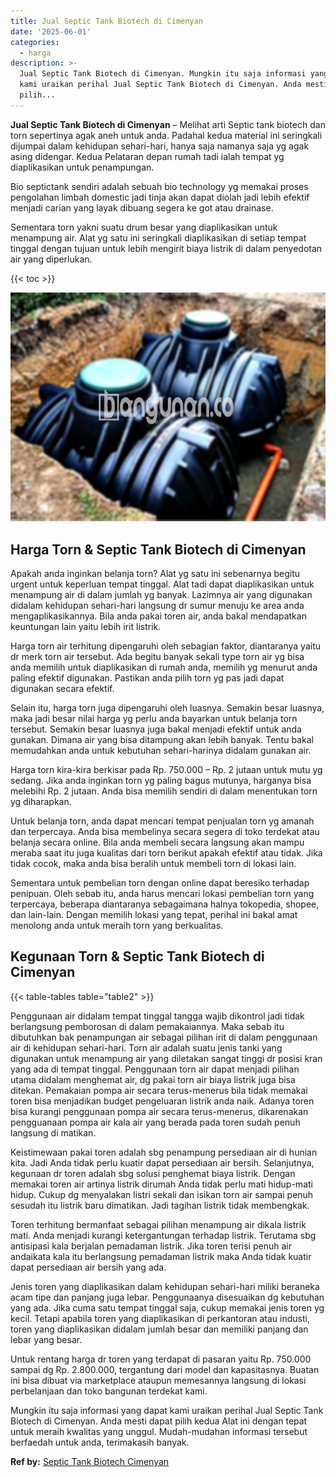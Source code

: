 ```yaml
---
title: Jual Septic Tank Biotech di Cimenyan
date: '2025-06-01'
categories:
  - harga
description: >-
  Jual Septic Tank Biotech di Cimenyan. Mungkin itu saja informasi yang dapat
  kami uraikan perihal Jual Septic Tank Biotech di Cimenyan. Anda mesti dapat
  pilih...
---
```


**Jual Septic Tank Biotech di Cimenyan** – Melihat arti Septic tank biotech dan torn sepertinya agak aneh untuk anda. Padahal kedua material ini seringkali dijumpai dalam kehidupan sehari-hari, hanya saja namanya saja yg agak asing didengar. Kedua Pelataran depan rumah tadi ialah tempat yg diaplikasikan untuk penampungan.

Bio septictank sendiri adalah sebuah bio technology yg memakai proses pengolahan limbah domestic jadi tinja akan dapat diolah jadi lebih efektif menjadi carian yang layak dibuang segera ke got atau drainase.

Sementara torn yakni suatu drum besar yang diaplikasikan untuk menampung air. Alat yg satu ini seringkali diaplikasikan di setiap tempat tinggal dengan tujuan untuk lebih mengirit biaya listrik di dalam penyedotan air yang diperlukan.

{{< toc >}}

![Jual Septic Tank Biotech di Cimenyan](/images/jual-bio-septictank-22.png)

## Harga Torn & Septic Tank Biotech di Cimenyan

Apakah anda inginkan belanja torn? Alat yg satu ini sebenarnya begitu urgent untuk keperluan tempat tinggal. Alat tadi dapat diaplikasikan untuk menampung air di dalam jumlah yg banyak. Lazimnya air yang digunakan didalam kehidupan sehari-hari langsung dr sumur menuju ke area anda mengaplikasikannya. Bila anda pakai toren air, anda bakal mendapatkan keuntungan lain yaitu lebih irit listrik.

Harga torn air terhitung dipengaruhi oleh sebagian faktor, diantaranya yaitu dr merk torn air tersebut. Ada begitu banyak sekali type torn air yg bisa anda memilih untuk diaplikasikan di rumah anda, memilih yg menurut anda paling efektif digunakan. Pastikan anda pilih torn yg pas jadi dapat digunakan secara efektif.

Selain itu, harga torn juga dipengaruhi oleh luasnya. Semakin besar luasnya, maka jadi besar nilai harga yg perlu anda bayarkan untuk belanja torn tersebut. Semakin besar luasnya juga bakal menjadi efektif untuk anda gunakan. Dimana air yang bisa ditampung akan lebih banyak. Tentu bakal memudahkan anda untuk kebutuhan sehari-harinya didalam gunakan air.

Harga torn kira-kira berkisar pada Rp. 750.000 – Rp. 2 jutaan untuk mutu yg sedang. Jika anda inginkan torn yg paling bagus mutunya, harganya bisa melebihi Rp. 2 jutaan. Anda bisa memilih sendiri di dalam menentukan torn yg diharapkan.

Untuk belanja torn, anda dapat mencari tempat penjualan torn yg amanah dan terpercaya. Anda bisa membelinya secara segera di toko terdekat atau belanja secara online. Bila anda membeli secara langsung akan mampu meraba saat itu juga kualitas dari torn berikut apakah efektif atau tidak. Jika tidak cocok, maka anda bisa beralih untuk membeli torn di lokasi lain.

Sementara untuk pembelian torn dengan online dapat beresiko terhadap penipuan. Oleh sebab itu, anda harus mencari lokasi pembelian torn yang terpercaya, beberapa diantaranya sebagaimana halnya tokopedia, shopee, dan lain-lain. Dengan memilih lokasi yang tepat, perihal ini bakal amat menolong anda untuk meraih torn yang berkualitas.

## Kegunaan Torn & Septic Tank Biotech di Cimenyan

{{< table-tables table="table2" >}}

Penggunaan air didalam tempat tinggal tangga wajib dikontrol jadi tidak berlangsung pemborosan di dalam pemakaiannya. Maka sebab itu dibutuhkan bak penampungan air sebagai pilihan irit di dalam penggunaan air di kehidupan sehari-hari. Torn air adalah suatu jenis tanki yang digunakan untuk menampung air yang diletakan sangat tinggi dr posisi kran yang ada di tempat tinggal. Penggunaan torn air dapat menjadi pilihan utama didalam menghemat air, dg pakai torn air biaya listrik juga bisa ditekan. Pemakaian pompa air secara terus-menerus bila tidak memakai toren bisa menjadikan budget pengeluaran listrik anda naik. Adanya toren bisa kurangi penggunaan pompa air secara terus-menerus, dikarenakan pengguanaan pompa air kala air yang berada pada toren sudah penuh langsung di matikan.

Keistimewaan pakai toren adalah sbg penampung persediaan air di hunian kita. Jadi Anda tidak perlu kuatir dapat persediaan air bersih. Selanjutnya, kegunaan dr toren adalah sbg solusi penghemat biaya listrik. Dengan memakai toren air artinya listrik dirumah Anda tidak perlu mati hidup-mati hidup. Cukup dg menyalakan listri sekali dan isikan torn air sampai penuh sesudah itu listrik baru dimatikan. Jadi tagihan listrik tidak membengkak.

Toren terhitung bermanfaat sebagai pilihan menampung air dikala listrik mati. Anda menjadi kurangi ketergantungan terhadap listrik. Terutama sbg antisipasi kala berjalan pemadaman listrik. Jika toren terisi penuh air andaikata kala itu berlangsung pemadaman listrik maka Anda tidak kuatir dapat persediaan air bersih yang ada.

Jenis toren yang diaplikasikan dalam kehidupan sehari-hari miliki beraneka acam tipe dan panjang juga lebar. Penggunaanya disesuaikan dg kebutuhan yang ada. Jika cuma satu tempat tinggal saja, cukup memakai jenis toren yg kecil. Tetapi apabila toren yang diaplikasikan di perkantoran atau industi, toren yang diaplikasikan didalam jumlah besar dan memiliki panjang dan lebar yang besar.

Untuk rentang harga dr toren yang terdapat di pasaran yaitu Rp. 750.000 sampai dg Rp. 2.800.000, tergantung dari model dan kapasitasnya. Buatan ini bisa dibuat via marketplace ataupun memesannya langsung di lokasi perbelanjaan dan toko bangunan terdekat kami.

Mungkin itu saja informasi yang dapat kami uraikan perihal Jual Septic Tank Biotech di Cimenyan. Anda mesti dapat pilih kedua Alat ini dengan tepat untuk meraih kwalitas yang unggul. Mudah-mudahan informasi tersebut berfaedah untuk anda, terimakasih banyak.

**Ref by:** [Septic Tank Biotech Cimenyan](https://id.wikipedia.org/wiki/Septic)
